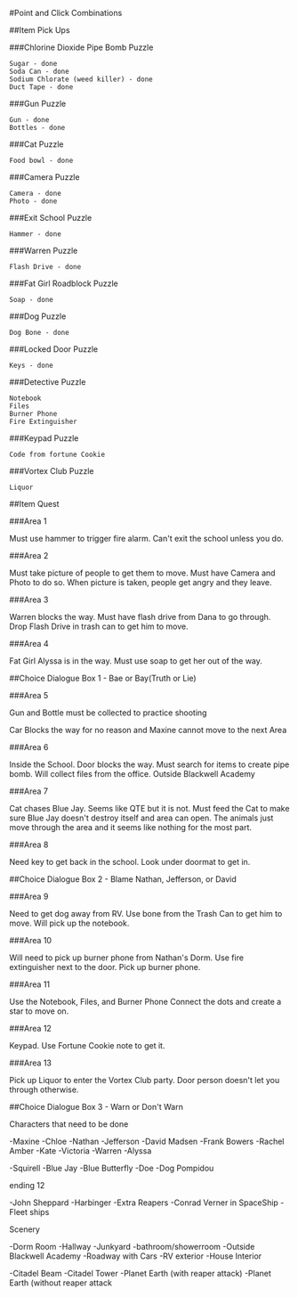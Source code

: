 

#Point and Click Combinations

##Item Pick Ups

###Chlorine Dioxide Pipe Bomb Puzzle

    Sugar - done
    Soda Can - done
    Sodium Chlorate (weed killer) - done
    Duct Tape - done

###Gun Puzzle

    Gun - done
    Bottles - done

###Cat Puzzle

    Food bowl - done

###Camera Puzzle

    Camera - done
    Photo - done

###Exit School Puzzle

    Hammer - done

###Warren Puzzle

    Flash Drive - done

###Fat Girl Roadblock Puzzle

    Soap - done

###Dog Puzzle

    Dog Bone - done

###Locked Door Puzzle

    Keys - done

###Detective Puzzle

    Notebook
    Files
    Burner Phone
    Fire Extinguisher

###Keypad Puzzle

    Code from fortune Cookie

###Vortex Club Puzzle

    Liquor

##Item Quest

###Area 1

Must use hammer to trigger fire alarm. Can't exit the school unless you do.

###Area 2

Must take picture of people to get them to move. Must have Camera and Photo to do so.
When picture is taken, people get angry and they leave.

###Area 3

Warren blocks the way. Must have flash drive from Dana to go through.
Drop Flash Drive in trash can to get him to move.

###Area 4

Fat Girl Alyssa is in the way. Must use soap to get her out of the way.


##Choice Dialogue Box 1 - Bae or Bay(Truth or Lie)


###Area 5

Gun and Bottle must be collected to practice shooting

Car Blocks the way for no reason and Maxine cannot move to the next Area

###Area 6

Inside the School. Door blocks the way. Must search for items to create pipe bomb.
Will collect files from the office.
Outside Blackwell Academy

###Area 7

Cat chases Blue Jay. Seems like QTE but it is not.
Must feed the Cat to make sure Blue Jay doesn't destroy itself and area can open.
The animals just move through the area and it seems like nothing for the most part.

###Area 8

Need key to get back in the school. Look under doormat to get in.


##Choice Dialogue Box 2 - Blame Nathan, Jefferson, or David


###Area 9

Need to get dog away from RV. Use bone from the Trash Can to get him to move.
Will pick up the notebook.

###Area 10

Will need to pick up burner phone from Nathan's Dorm. Use fire extinguisher next to the door.
Pick up burner phone.

###Area 11

Use the Notebook, Files, and Burner Phone
Connect the dots and create a star to move on.

###Area 12

Keypad. Use Fortune Cookie note to get it.

###Area 13

Pick up Liquor to enter the Vortex Club party. Door person doesn't let you through otherwise.

##Choice Dialogue Box 3 - Warn or Don't Warn


Characters that need to be done

-Maxine
-Chloe
-Nathan
-Jefferson
-David Madsen
-Frank Bowers
-Rachel Amber
-Kate
-Victoria
-Warren
-Alyssa

-Squirell
-Blue Jay
-Blue Butterfly
-Doe
-Dog Pompidou

ending 12

-John Sheppard
-Harbinger
-Extra Reapers
-Conrad Verner in SpaceShip
-Fleet ships

Scenery

-Dorm Room
-Hallway
-Junkyard
-bathroom/showerroom
-Outside Blackwell Academy
-Roadway with Cars
-RV exterior
-House Interior

-Citadel Beam
-Citadel Tower
-Planet Earth (with reaper attack)
-Planet Earth (without reaper attack
